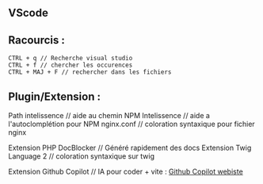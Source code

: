 ## VScode



## Racourcis :

    CTRL + q // Recherche visual studio
    CTRL + f // chercher les occurences
    CTRL + MAJ + F // rechercher dans les fichiers

## Plugin/Extension :

Path intelissence // aide au chemin
NPM Intelissence // aide a l'autoclomplétion pour NPM
nginx.conf // coloration syntaxique pour fichier nginx

Extension PHP DocBlocker // Généré rapidement des docs
Extension Twig Language 2 // coloration syntaxique sur twig

Extension Github Copilot // IA pour coder + vite :
[Github Copilot webiste](https://copilot.github.com/)
